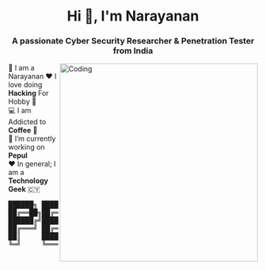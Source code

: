 <h1 align="center">Hi 👋, I'm Narayanan</h1>
<h3 align="center">A passionate Cyber Security Researcher & Penetration Tester from India</h3>
<img align="right" alt="Coding" width="400" src="https://raw.githubusercontent.com/narayanan-pepul/Read-Me/main/Sec2.webp">

🚀 I am a Narayanan
❤ I love doing **Hacking** For Hobby 🚀 <br>
💻 I am Addicted to **Coffee** 💎<br>
🔭 I’m currently working on **Pepul**<br>
❤ In general; I am a **Technology Geek**  🇨🇾<br>


<pre>
██████╗ ███████╗██████╗     ████████╗██╗     ███████╗
██╔══██╗██╔════╝██╔══██╗    ╚══██╔══╝██║     ██╔════╝
██████╔╝█████╗  ██████╔╝       ██║   ██║     ███████╗
██╔═══╝ ██╔══╝  ██╔═══╝        ██║   ██║     ╚════██║
██║     ███████╗██║            ██║   ███████╗███████║
╚═╝     ╚══════╝╚═╝            ╚═╝   ╚══════╝╚══════╝
</pre>


